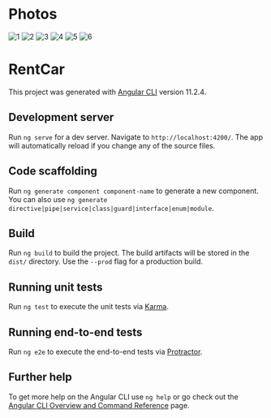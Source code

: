 # Photos
![1](https://user-images.githubusercontent.com/77546910/114280402-aebb6300-9a41-11eb-8583-f66b14d1a171.png)
![2](https://user-images.githubusercontent.com/77546910/114280403-afec9000-9a41-11eb-9053-742ead007347.png)
![3](https://user-images.githubusercontent.com/77546910/114280404-b0852680-9a41-11eb-9b31-b22fa1a79951.png)
![4](https://user-images.githubusercontent.com/77546910/114280405-b11dbd00-9a41-11eb-96a3-9c58f29ebe5f.png)
![5](https://user-images.githubusercontent.com/77546910/114280407-b1b65380-9a41-11eb-8eb7-f3d45e0471da.png)
![6](https://user-images.githubusercontent.com/77546910/114280408-b24eea00-9a41-11eb-8e8b-f6bec55f9956.png)

# RentCar

This project was generated with [Angular CLI](https://github.com/angular/angular-cli) version 11.2.4.

## Development server

Run `ng serve` for a dev server. Navigate to `http://localhost:4200/`. The app will automatically reload if you change any of the source files.

## Code scaffolding

Run `ng generate component component-name` to generate a new component. You can also use `ng generate directive|pipe|service|class|guard|interface|enum|module`.

## Build

Run `ng build` to build the project. The build artifacts will be stored in the `dist/` directory. Use the `--prod` flag for a production build.

## Running unit tests

Run `ng test` to execute the unit tests via [Karma](https://karma-runner.github.io).

## Running end-to-end tests

Run `ng e2e` to execute the end-to-end tests via [Protractor](http://www.protractortest.org/).

## Further help

To get more help on the Angular CLI use `ng help` or go check out the [Angular CLI Overview and Command Reference](https://angular.io/cli) page.
